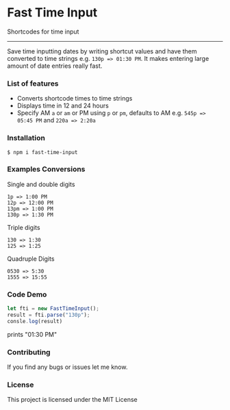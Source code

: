 Fast Time Input
=======================================

Shortcodes for time input

* * *

Save time inputting dates by writing shortcut values and have them converted to time strings e.g. `130p => 01:30 PM`. It makes entering large amount of date entries really fast.

### List of features

*   Converts shortcode times to time strings
*   Displays time in 12 and 24 hours
*   Specify AM `a` or `am` or PM using `p` or `pm`, defaults to AM e.g. `545p => 05:45 PM` and `220a => 2:20a`

### Installation

```shell 
$ npm i fast-time-input
```

### Examples Conversions

Single and double digits
```
1p => 1:00 PM
12p => 12:00 PM
13pm => 1:00 PM
130p => 1:30 PM
```

Triple digits
```
130 => 1:30
125 => 1:25
```

Quadruple Digits
```
0530 => 5:30 
1555 => 15:55
```
### Code Demo

```js
let fti = new FastTimeInput();
result = fti.parse("130p");
consle.log(result)
```

prints "01:30 PM"

### Contributing

If you find any bugs or issues let me know.

### License

This project is licensed under the MIT License
